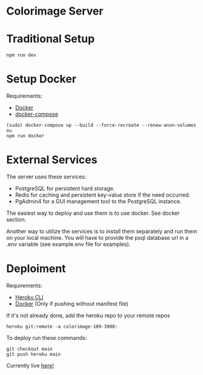 # Colorimage Server

# Traditional Setup

```
npm run dev
```

# Setup Docker

Requirements:
- [Docker](https://www.docker.com/)
- [docker-compose](https://docs.docker.com/compose/install/)

```
(sudo) docker-compose up --build --force-recreate --renew-anon-volumes
ou
npm run docker
```

# External Services

The server uses these services:

- PostgreSQL for persistent hard storage.
- Redis for caching and persistent key-value store if the need occurred.
- PgAdmin4 for a GUI management tool to the PostgreSQL instance.

The easiest way to deploy and use them is to use docker. See docker section.

Another way to utilize the services is to install them separately and run them on your local machine. You will have to provide the psql database url in a .env variable (see example.env file for examples).

# Deploiment

Requirements:

- [Heroku CLI](https://devcenter.heroku.com/articles/heroku-cli)
- [Docker](https://www.docker.com/) (Only if pushing without manifest file)

If it's not already done, add the heroku repo to your remote repos

```
heroku git:remote -a colorimage-109-3900:
```
 
To deploy run these commands:

```
git checkout main
git push heroku main
```

Currently live [here!](https://colorimage-109-3900.herokuapp.com/)